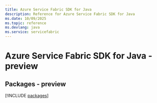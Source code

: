 ```yaml
---
title: Azure Service Fabric SDK for Java
description: Reference for Azure Service Fabric SDK for Java
ms.date: 10/09/2025
ms.topic: reference
ms.devlang: java
ms.service: servicefabric
---
```

# Azure Service Fabric SDK for Java - preview
## Packages - preview
[!INCLUDE [packages](service-fabric-index.md)]